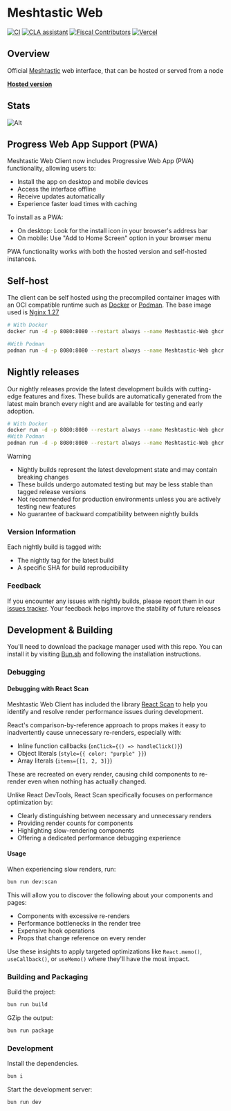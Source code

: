 # Meshtastic Web

<!--Project specific badges here-->

[![CI](https://img.shields.io/github/actions/workflow/status/meshtastic/web/ci.yml?branch=master&label=actions&logo=github&color=yellow)](https://github.com/meshtastic/web/actions/workflows/ci.yml)
[![CLA assistant](https://cla-assistant.io/readme/badge/meshtastic/web)](https://cla-assistant.io/meshtastic/web)
[![Fiscal Contributors](https://opencollective.com/meshtastic/tiers/badge.svg?label=Fiscal%20Contributors&color=deeppink)](https://opencollective.com/meshtastic/)
[![Vercel](https://img.shields.io/static/v1?label=Powered%20by&message=Vercel&style=flat&logo=vercel&color=000000)](https://vercel.com?utm_source=meshtastic&utm_campaign=oss)

## Overview

Official [Meshtastic](https://meshtastic.org) web interface, that can be hosted or served from a node

**[Hosted version](https://client.meshtastic.org)**

## Stats

![Alt](https://repobeats.axiom.co/api/embed/e5b062db986cb005d83e81724c00cb2b9cce8e4c.svg "Repobeats analytics image")

## Progress Web App Support (PWA)

Meshtastic Web Client now includes Progressive Web App (PWA) functionality, allowing users to:

- Install the app on desktop and mobile devices
- Access the interface offline
- Receive updates automatically
- Experience faster load times with caching

To install as a PWA:

- On desktop: Look for the install icon in your browser's address bar
- On mobile: Use "Add to Home Screen" option in your browser menu

PWA functionality works with both the hosted version and self-hosted instances.

## Self-host

The client can be self hosted using the precompiled container images with an OCI compatible runtime such as [Docker](https://www.docker.com/) or [Podman](https://podman.io/).
The base image used is [Nginx 1.27](https://hub.docker.com/_/nginx)

```bash
# With Docker
docker run -d -p 8080:8080 --restart always --name Meshtastic-Web ghcr.io/meshtastic/web

#With Podman
podman run -d -p 8080:8080 --restart always --name Meshtastic-Web ghcr.io/meshtastic/web
```

## Nightly releases 

Our nightly releases provide the latest development builds with cutting-edge features and fixes. These builds are automatically generated from the latest main branch every night and are available for testing and early adoption.

```bash
# With Docker
docker run -d -p 8080:8080 --restart always --name Meshtastic-Web ghcr.io/meshtastic/web:nightly
#With Podman
podman run -d -p 8080:8080 --restart always --name Meshtastic-Web ghcr.io/meshtastic/web:nightly
```

> [!WARNING] 
> - Nightly builds represent the latest development state and may contain breaking changes
> - These builds undergo automated testing but may be less stable than tagged release versions
> - Not recommended for production environments unless you are actively testing new features
> - No guarantee of backward compatibility between nightly builds

### Version Information
Each nightly build is tagged with:

- The nightly tag for the latest build
- A specific SHA for build reproducibility

### Feedback
If you encounter any issues with nightly builds, please report them in our [issues tracker](https://github.com/meshtastic/web/issues). Your feedback helps improve the stability of future releases

## Development & Building
You'll need to download the package manager used with this repo. You can install it by visiting [Bun.sh](https://bun.sh/) and following the installation instructions. 

### Debugging 

#### Debugging with React Scan
Meshtastic Web Client has included the library [React Scan](https://github.com/aidenybai/react-scan) to help you identify and resolve render performance issues during development.

React's comparison-by-reference approach to props makes it easy to inadvertently cause unnecessary re-renders, especially with:

- Inline function callbacks (`onClick={() => handleClick()}`)
- Object literals (`style={{ color: "purple" }}`)
- Array literals (`items={[1, 2, 3]}`)

These are recreated on every render, causing child components to re-render even when nothing has actually changed.

Unlike React DevTools, React Scan specifically focuses on performance optimization by:

- Clearly distinguishing between necessary and unnecessary renders
- Providing render counts for components
- Highlighting slow-rendering components
- Offering a dedicated performance debugging experience

#### Usage
When experiencing slow renders, run:

```bash
bun run dev:scan
```

This will allow you to discover the following about your components and pages:

- Components with excessive re-renders
- Performance bottlenecks in the render tree
- Expensive hook operations
- Props that change reference on every render

Use these insights to apply targeted optimizations like `React.memo()`, `useCallback()`, or `useMemo()` where they'll have the most impact.

### Building and Packaging

Build the project:

```bash
bun run build
```

GZip the output:

```bash
bun run package
```

### Development

Install the dependencies.

```bash
bun i
```

Start the development server:

```bash
bun run dev
```
